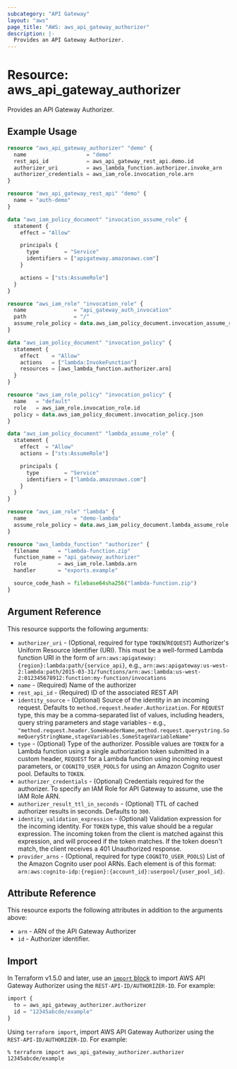 ```yaml
---
subcategory: "API Gateway"
layout: "aws"
page_title: "AWS: aws_api_gateway_authorizer"
description: |-
  Provides an API Gateway Authorizer.
---
```


# Resource: aws_api_gateway_authorizer

Provides an API Gateway Authorizer.

## Example Usage

```terraform
resource "aws_api_gateway_authorizer" "demo" {
  name                   = "demo"
  rest_api_id            = aws_api_gateway_rest_api.demo.id
  authorizer_uri         = aws_lambda_function.authorizer.invoke_arn
  authorizer_credentials = aws_iam_role.invocation_role.arn
}

resource "aws_api_gateway_rest_api" "demo" {
  name = "auth-demo"
}

data "aws_iam_policy_document" "invocation_assume_role" {
  statement {
    effect = "Allow"

    principals {
      type        = "Service"
      identifiers = ["apigateway.amazonaws.com"]
    }

    actions = ["sts:AssumeRole"]
  }
}

resource "aws_iam_role" "invocation_role" {
  name               = "api_gateway_auth_invocation"
  path               = "/"
  assume_role_policy = data.aws_iam_policy_document.invocation_assume_role.json
}

data "aws_iam_policy_document" "invocation_policy" {
  statement {
    effect    = "Allow"
    actions   = ["lambda:InvokeFunction"]
    resources = [aws_lambda_function.authorizer.arn]
  }
}

resource "aws_iam_role_policy" "invocation_policy" {
  name   = "default"
  role   = aws_iam_role.invocation_role.id
  policy = data.aws_iam_policy_document.invocation_policy.json
}

data "aws_iam_policy_document" "lambda_assume_role" {
  statement {
    effect  = "Allow"
    actions = ["sts:AssumeRole"]

    principals {
      type        = "Service"
      identifiers = ["lambda.amazonaws.com"]
    }
  }
}

resource "aws_iam_role" "lambda" {
  name               = "demo-lambda"
  assume_role_policy = data.aws_iam_policy_document.lambda_assume_role.json
}

resource "aws_lambda_function" "authorizer" {
  filename      = "lambda-function.zip"
  function_name = "api_gateway_authorizer"
  role          = aws_iam_role.lambda.arn
  handler       = "exports.example"

  source_code_hash = filebase64sha256("lambda-function.zip")
}
```

## Argument Reference

This resource supports the following arguments:

* `authorizer_uri` - (Optional, required for type `TOKEN`/`REQUEST`) Authorizer's Uniform Resource Identifier (URI). This must be a well-formed Lambda function URI in the form of `arn:aws:apigateway:{region}:lambda:path/{service_api}`,
 e.g., `arn:aws:apigateway:us-west-2:lambda:path/2015-03-31/functions/arn:aws:lambda:us-west-2:012345678912:function:my-function/invocations`
* `name` - (Required) Name of the authorizer
* `rest_api_id` - (Required) ID of the associated REST API
* `identity_source` - (Optional) Source of the identity in an incoming request. Defaults to `method.request.header.Authorization`. For `REQUEST` type, this may be a comma-separated list of values, including headers, query string parameters and stage variables - e.g., `"method.request.header.SomeHeaderName,method.request.querystring.SomeQueryStringName,stageVariables.SomeStageVariableName"`
* `type` - (Optional) Type of the authorizer. Possible values are `TOKEN` for a Lambda function using a single authorization token submitted in a custom header, `REQUEST` for a Lambda function using incoming request parameters, or `COGNITO_USER_POOLS` for using an Amazon Cognito user pool. Defaults to `TOKEN`.
* `authorizer_credentials` - (Optional) Credentials required for the authorizer. To specify an IAM Role for API Gateway to assume, use the IAM Role ARN.
* `authorizer_result_ttl_in_seconds` - (Optional) TTL of cached authorizer results in seconds. Defaults to `300`.
* `identity_validation_expression` - (Optional) Validation expression for the incoming identity. For `TOKEN` type, this value should be a regular expression. The incoming token from the client is matched against this expression, and will proceed if the token matches. If the token doesn't match, the client receives a 401 Unauthorized response.
* `provider_arns` - (Optional, required for type `COGNITO_USER_POOLS`) List of the Amazon Cognito user pool ARNs. Each element is of this format: `arn:aws:cognito-idp:{region}:{account_id}:userpool/{user_pool_id}`.

## Attribute Reference

This resource exports the following attributes in addition to the arguments above:

* `arn` - ARN of the API Gateway Authorizer
* `id` - Authorizer identifier.

## Import

In Terraform v1.5.0 and later, use an [`import` block](https://developer.hashicorp.com/terraform/language/import) to import AWS API Gateway Authorizer using the `REST-API-ID/AUTHORIZER-ID`. For example:

```terraform
import {
  to = aws_api_gateway_authorizer.authorizer
  id = "12345abcde/example"
}
```

Using `terraform import`, import AWS API Gateway Authorizer using the `REST-API-ID/AUTHORIZER-ID`. For example:

```console
% terraform import aws_api_gateway_authorizer.authorizer 12345abcde/example
```
